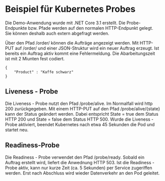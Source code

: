 # Beispiel für Kubernetes Probes

Die Demo-Anwendung wurde mit .NET Core 3.1 erstellt. Die Probe-Endpunkte bzw. Pfade werden auf den normalen HTTP-Endpunkt gelegt. Sie können deshalb auch extern abgefragt werden.

Über den Pfad /order/ können die Aufträge angezeigt werden. Mit HTTP-PUT auf /order/ und einer JSON-Struktur wird ein neuer Auftrag erzeugt. Ist bereits ein Auftrag aktiv kommt eine Fehlermeldung. Die Abarbeitungszeit ist mit 2 Miunten fest codiert.

```
{
    "Product" : "Kaffe schwarz"
}
```

## Liveness - Probe
Die Liveness - Probe nutzt den Pfad /probe/alive. Im Normalfall wird http 200 zurückgegeben.
Mit einem HTTP-PUT auf den Pfad /probe/alive/{state} kann der Status geändert werden.
Dabei entspricht State = true dem Status HTTP 200 und State = false dem Status HTTP 500.
Wurde die Liveness - Probe aktiviert, beendet Kubernetes nach etwa 45 Sekunden die Pod und startet neu.

## Readiness-Probe
Die Readiness - Probe verwendet den Pfad /probe/ready. Sobald ein Auftrag erstellt wird, liefert die Anwednung HTTP 503. 
Ist die Readiness - Probe aktiv, kann nur kurze Zeit (ca. 5 Sekunden) per Service zugeriffen werden. Erst nach Abschluss wird wieder Datenverkehr an den Pod geleitet.
